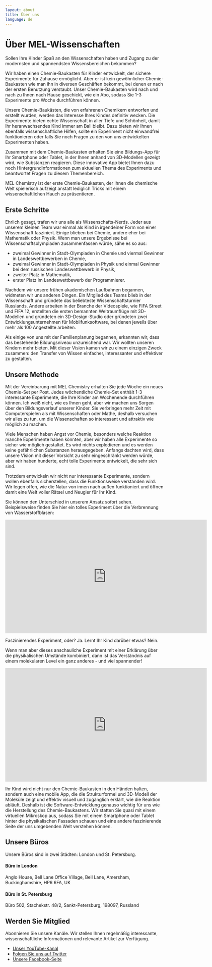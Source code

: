 ```yaml
---
layout: about
title: Über uns
language: de
---
```


# Über MEL-Wissenschaften

Sollen Ihre Kinder Spaß an den Wissenschaften haben und Zugang zu der modernsten und spannendsten Wissensbereichen bekommen?

Wir haben einen Chemie-Baukasten für Kinder entwickelt, der sichere Experimente für Zuhause ermöglicht. Aber er ist kein gewöhnlicher Chemie-Baukasten wie man ihn in diversen Geschäften bekommt, bei denen er nach der ersten Benutzung verstaubt. Unser Chemie-Baukasten wird nach und nach zu Ihnen nach Hause geschickt, wie ein Abo, sodass Sie 1-3 Experimente pro Woche durchführen können.

Unsere Chemie-Baukästen, die von erfahrenen Chemikern entworfen und erstellt wurden, werden das Interesse Ihres Kindes definitiv wecken. Die Experimente bieten echte Wissenschaft in aller Tiefe und Schönheit, damit Ihr heranwachsendes Kind immer am Ball bleibt. Dazu bieten wir Ihnen ebenfalls wissenschaftliche Hilfen, sollte ein Experiment nicht einwandfrei funktionieren oder falls Sie noch Fragen zu den von uns entwickelten Experimenten haben.

Zusammen mit dem Chemie-Baukasten erhalten Sie eine Bildungs-App für Ihr Smartphone oder Tablet, in der Ihnen anhand von 3D-Modellen gezeigt wird, wie Substanzen reagieren. Diese innovative App bietet Ihnen dazu noch Hintergrundinformationen zum aktuellen Thema des Experiments und beantwortet Fragen zu diesem Themenbereich.

MEL Chemistry ist der erste Chemie-Baukasten, der Ihnen die chemische Welt spielerisch aufzeigt anstatt lediglich Tricks mit einem wissenschaftlichen Hauch zu präsentieren.

## Erste Schritte
Ehrlich gesagt, trafen wir uns alle als Wissenschafts-Nerds. Jeder aus unserem kleinen Team war einmal als Kind in irgendeiner Form von einer Wissenschaft fasziniert. Einige blieben bei Chemie, andere eher bei Mathematik oder Physik. Wenn man unsere Ergebnisse bei Wissenschaftsolympiaden zusammenfassen würde, sähe es so aus:

* zweimal Gewinner in Stadt-Olympiaden in Chemie und viermal Gewinner in Landeswettbewerben in Chemie,
* zweimal Gewinner in Stadt-Olympiaden in Physik und einmal Gewinner bei dem russischen Landeswettbewerb in Physik,
* zweiter Platz in Mathematik,
* erster Platz im Landeswettbewerb der Programmierer.

Nachdem wir unsere frühen akademischen Laufbahnen begannen, widmeten wir uns anderen Dingen. Ein Mitglied des Teams blieb in der Wissenschaft und gründete das beliebteste Wissenschaftsturnier Russlands. Andere arbeiten in der Branche der Videospiele, wie FIFA Street und FIFA 12, erstellten die ersten bemannten Weltraumflüge mit 3D-Modellen und gründeten ein 3D-Design-Studio oder gründeten zwei Entwicklungsunternehmen für Mobilfunksoftware, bei denen jeweils über mehr als 100 Angestellte arbeiten.

Als einige von uns mit der Familienplanung begannen, erkannten wir, dass das bestehende Bildungsniveau unzureichend war. Wir wollten unseren Kindern mehr bieten. Mit dieser Vision kamen wir zu einem einzigen Zweck zusammen: den Transfer von Wissen einfacher, interessanter und effektiver zu gestalten.

## Unsere Methode

Mit der Vereinbarung mit MEL Chemistry erhalten Sie jede Woche ein neues Chemie-Set per Post. Jedes wöchentliche Chemie-Set enthält 1-3 interessante Experimente, die Ihre Kinder am Wochenende durchführen können. Ich weiß nicht, wie es Ihnen geht, aber wir machen uns Sorgen über den Bildungsverlauf unserer Kinder. Sie verbringen mehr Zeit mit Computerspielen als mit Wissenschaften oder Mathe, deshalb versuchen wir alles zu tun, um die Wissenschaften so interessant und attraktiv wie möglich zu machen.

Viele Menschen haben Angst vor Chemie, besonders welche Reaktion manche Experimente haben könnten, aber wir haben alle Experimente so sicher wie möglich gestaltet. Es wird nichts explodieren und es werden keine gefährlichen Substanzen herausgegeben. Anfangs dachten wird, dass unsere Vision mit dieser Vorsicht zu sehr eingeschränkt werden würde, aber wir haben hunderte, echt tolle Experimente entwickelt, die sehr sich sind.

Trotzdem entwickeln wir nicht nur interessante Experimente, sondern wollen ebenfalls sicherstellen, dass die Funktionsweise verstanden wird. Wir legen offen, wie die Natur von innen nach außen funktioniert und öffnen damit eine Welt voller Rätsel und Neugier für Ihr Kind.

Sie können den Unterschied in unserem Ansatz sofort sehen. Beispielsweise finden Sie hier ein tolles Experiment über die Verbrennung von Wasserstoffblasen:

<iframe width="640" height="360" src="http://www.youtube.com/embed/RuXXLjpc67c?rel=0" frameborder="0" allowfullscreen></iframe>
<br>

Faszinierendes Experiment, oder? Ja. Lernt Ihr Kind darüber etwas? Nein.

Wenn man aber dieses anschauliche Experiment mit einer Erklärung über die physikalischen Umstände kombiniert, dann ist das Verständnis auf einem molekularen Level ein ganz anderes - und viel spannender!

<iframe width="640" height="360" src="http://www.youtube.com/embed/fmdCgy5HQM0?rel=0" frameborder="0" allowfullscreen></iframe>
<br>

Ihr Kind wird nicht nur den Chemie-Baukasten in den Händen halten, sondern auch eine mobile App, die die Strukturformel und 3D-Modell der Moleküle zeigt und effektiv visuell und zugänglich erklärt, wie die Reaktion abläuft. Deshalb ist die Software-Entwicklung genauso wichtig für uns wie die Herstellung des Chemie-Baukastens. Wir statten Sie quasi mit einem virtuellen Mikroskop aus, sodass Sie mit einem Smartphone oder Tablet hinter die physikalischen Fassaden schauen und eine andere faszinierende Seite der uns umgebenden Welt verstehen können.

## Unsere Büros

Unsere Büros sind in zwei Städten: London und St. Petersburg.

#### Büro in London
Anglo House, Bell Lane Office Village, Bell Lane, Amersham, Buckinghamshire, HP6 6FA, UK

#### Büro in St. Petersburg
Büro 502, Stachekstr. 48/2, Sankt-Petersburg, 198097, Russland

## Werden Sie Mitglied

Abonnieren Sie unsere Kanäle. Wir stellen Ihnen regelmäßig interessante, wissenschaftliche Informationen und relevante Artikel zur Verfügung.

* <a href="https://www.youtube.com/channel/UCGG78ZQr-Gv-JBRl22uv-cQ">Unser YouTube-Kanal</a>
* <a href="https://twitter.com/MelScienceDE">Folgen Sie uns auf Twitter</a>
* <a href="https://www.facebook.com/melscience">Unsere Facebook-Seite</a>

<!-- 
Wenn Ihr Kind in der Freizeit etwas Sinnvolles, nämlich ein fundamentales und dauerhaftes Verständnis unserer physikalischen Existenz, erlernen soll, dann <a href="">abonnieren Sie MEL Chemistry</a>. Jede Woche wird ein neues Paket an Ihre Tür geliefert, das faszinierende Experimente und unvergessliche Geschichten enthält. Damit werden die Phänomene dieser Experimente erläutert - das Wesen unseres Lebens!

<a>Abonnieren Sie MEL Chemistry</a>
-->